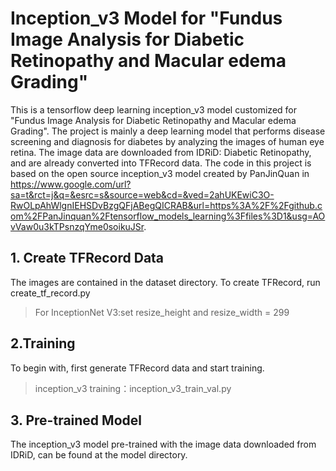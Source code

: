 

# Inception_v3 Model for "Fundus Image Analysis for Diabetic Retinopathy and Macular edema Grading"

This is a tensorflow deep learning inception_v3 model customized for "Fundus Image Analysis for Diabetic Retinopathy and Macular edema Grading". 
The project is mainly a deep learning model that performs disease screening and diagnosis for diabetes by analyzing the images of human eye retina. The image data are downloaded from IDRiD: Diabetic Retinopathy, and are already converted into TFRecord data.
The code in this project is based on the open source inception_v3 model created by PanJinQuan in https://www.google.com/url?sa=t&rct=j&q=&esrc=s&source=web&cd=&ved=2ahUKEwiC3O-RwOLpAhWlgnIEHSDvBzgQFjABegQICRAB&url=https%3A%2F%2Fgithub.com%2FPanJinquan%2Ftensorflow_models_learning%3Ffiles%3D1&usg=AOvVaw0u3kTPsnzqYme0soikuJSr.

## 1. Create TFRecord Data
The images are contained in the dataset directory. To create TFRecord, run create_tf_record.py</br>

> For InceptionNet V3:set resize_height and resize_width = 299 </br>



## 2.Training

To begin with, first generate TFRecord data and start training.

> inception_v3 training：inception_v3_train_val.py </br>


## 3. Pre-trained Model
The inception_v3 model pre-trained with the image data downloaded from IDRiD, can be found at the model directory. 




